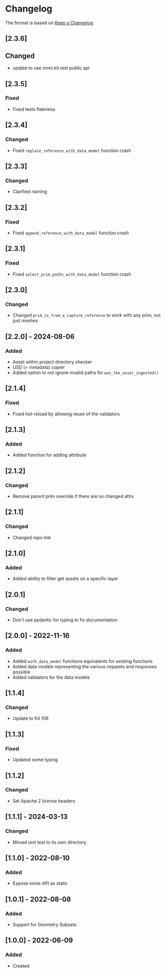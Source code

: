 # Changelog
The format is based on [Keep a Changelog](https://keepachangelog.com/en/1.0.0/).

## [2.3.6]
## Changed
- update to use omni.kit.test public api

## [2.3.5]
### Fixed
- Fixed tests flakiness

## [2.3.4]
### Changed
- Fixed `replace_reference_with_data_model` function crash

## [2.3.3]
### Changed
- Clarified naming

## [2.3.2]
### Fixed
- Fixed `append_reference_with_data_model` function crash

## [2.3.1]
### Fixed
- Fixed `select_prim_paths_with_data_model` function crash

## [2.3.0]
### Changed
- Changed `prim_is_from_a_capture_reference` to work with any prim, not just meshes

## [2.2.0] - 2024-08-06
### Added
- Asset within project directory checker
- USD (+ metadata) copier
- Added option to not ignore invalid paths for `was_the_asset_ingested()`

## [2.1.4]
### Fixed
- Fixed hot-reload by allowing reuse of the validators

## [2.1.3]
### Added
- Added function for adding attribute

## [2.1.2]
### Changed
- Remove parent prim override if there are no changed attrs

## [2.1.1]
### Changed
- Changed repo link

## [2.1.0]
### Added
- Added ability to filter get assets on a specific layer

## [2.0.1]
### Changed
- Don't use pydantic for typing to fix documentation

## [2.0.0] - 2022-11-16
### Added
- Added `with_data_model` functions equivalents for existing functions
- Added data models representing the various requests and responses possible
- Added validators for the data models

## [1.1.4]
### Changed
- Update to Kit 106

## [1.1.3]
### Fixed
- Updated some typing

## [1.1.2]
### Changed
- Set Apache 2 license headers

## [1.1.1] - 2024-03-13
### Changed
- Moved unit test to its own directory

## [1.1.0] - 2022-08-10
### Added
- Expose some API as static

## [1.0.1] - 2022-08-08
### Added
- Support for Geometry Subsets

## [1.0.0] - 2022-06-09
### Added
- Created
